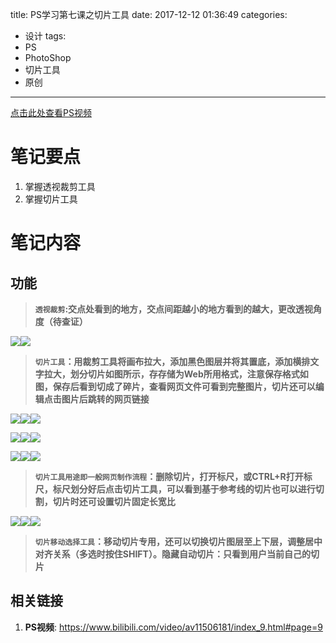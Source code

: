 title: PS学习第七课之切片工具
date: 2017-12-12 01:36:49
categories:
- 设计
tags:
- PS
- PhotoShop
- 切片工具
- 原创
---
[点击此处查看PS视频](https://www.bilibili.com/video/av11506181/index_9.html#page=9)
# 笔记要点
1. 掌握透视裁剪工具
1. 掌握切片工具
<!-- more -->

# 笔记内容
<style>
    .article-entry p{
        display: table;
        margin: 0 auto;
    }
    .article img {
        width: 300px;
        max-height: 300px;
        padding-right: 50px;
    }
</style>

## 功能
><b>`透视裁剪`:交点处看到的地方，交点间距越小的地方看到的越大，更改透视角度（待查证）</b>

![](/resource/Snipaste_2017-12-12_01-41-40.jpg)![](/resource/Snipaste_2017-12-12_01-43-54.jpg)
><b>`切片工具`：用裁剪工具将画布拉大，添加黑色图层并将其置底，添加横排文字拉大，划分切片如图所示，存存储为Web所用格式，注意保存格式如图，保存后看到切成了碎片，查看网页文件可看到完整图片，切片还可以编辑点击图片后跳转的网页链接</b>

![](/resource/Snipaste_2017-12-12_01-57-04.jpg)![](/resource/Snipaste_2017-12-12_01-59-13.jpg)![](/resource/Snipaste_2017-12-12_01-51-35.jpg)

![](/resource/Snipaste_2017-12-12_01-50-34.jpg)![](/resource/Snipaste_2017-12-12_02-03-04.jpg)![](/resource/Snipaste_2017-12-12_02-04-50.jpg)

![](/resource/Snipaste_2017-12-12_02-07-03.jpg)![](/resource/Snipaste_2017-12-12_02-10-53.jpg)![](/resource/Snipaste_2017-12-12_02-14-28.jpg)

><b>`切片工具用途即一般网页制作流程`：删除切片，打开标尺，或CTRL+R打开标尺，标尺划分好后点击切片工具，可以看到基于参考线的切片也可以进行切割，切片时还可设置切片固定长宽比</b>

![](/resource/Snipaste_2017-12-12_02-18-48.jpg)![](/resource/Snipaste_2017-12-12_02-23-27.jpg)![](/resource/Snipaste_2017-12-12_02-24-08.jpg)

><b>`切片移动选择工具`：移动切片专用，还可以切换切片图层至上下层，调整居中对齐关系（多选时按住SHIFT）。隐藏自动切片：只看到用户当前自己的切片</b>

## 相关链接
1. **PS视频**: <https://www.bilibili.com/video/av11506181/index_9.html#page=9>